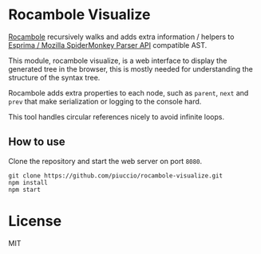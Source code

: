 # Rocambole Visualize

[Rocambole](https://github.com/millermedeiros/rocambole) recursively walks and adds extra information / helpers to [Esprima / Mozilla SpiderMonkey Parser API](http://esprima.org/doc/index.html#ast) compatible AST.

This module, rocambole visualize, is a web interface to display the generated tree in the browser, this is mostly needed for understanding the structure of the syntax tree.

Rocambole adds extra properties to each node, such as `parent`, `next` and `prev` that make serialization or logging to the console hard.

This tool handles circular references nicely to avoid infinite loops.

## How to use

Clone the repository and start the web server on port `8080`.

````
git clone https://github.com/piuccio/rocambole-visualize.git
npm install
npm start
````

# License

MIT
